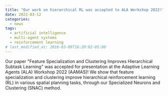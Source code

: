 ```yaml
---
title: "Our work on hierarchical RL was accepted to ALA Workshop 2022!"
date: 2022-03-12
categories:
  - news
tags:
  - artificial intelligence
  - multi-agent systems
  - reinforcement learning
# last_modified_at: 2016-03-09T16:20:02-05:00
---
```


Our paper "Feature Specialization and Clustering Improves Hierarchical Subtask Learning" was accepted for presentation at the Adaptive Learning Agents (ALA) Workshop 2022 (AAMAS)! We show that feature specialization and clustering improve hierarchical reinforcement learning (RL) in various spatial planning tasks, through our Specialized Neurons and Clustering (SNAC) method.